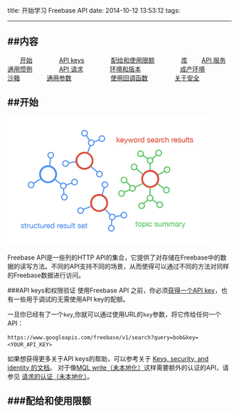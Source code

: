 title: 开始学习 Freebase API
date: 2014-10-12 13:53:12
tags:

---


##内容
------
　　[开始](#getting-started)
　　　　[API keys](#api-keys)
　　　　[配给和使用限额](#limits-quotas)
　　　　[库](#libraries)
　　[API 服务](#api-services)
　　[通用惯例](#common-conventions)
　　　　[API 请求](#api-requests)
　　　　[环境和版本](#environments-versions)
　　　　　　[成产环境](#production-environment)
　　　　　　[沙箱](#sandbox-environment)
　　　　[通用参数](#common-parameters)
　　　　　　[使用回调函数](#using-callback)
　　　　[关于安全](#security)

##<span id="getting-started">开始</span>
------
![Graph-API-Services](/img/getting-started/Graph-API-Services.png)

Freebase API是一些列的HTTP API的集合，它提供了对存储在Freebase中的数据的读写方法。不同的API支持不同的场景，从而使得可以通过不同的方法对同样的Freebase数据进行访问。

###<span id="api-keys">API keys和权限验证</span>
使用Freebase API 之前，你必须[获得一个API key](https://code.google.com/apis/console)，也有一些用于调试的无需使用API key的配额。

一旦你已经有了一个`key`,你就可以通过使用URL的`key`参数，将它传给任何一个API：

	https://www.googleapis.com/freebase/v1/search?query=bob&key=<YOUR_API_KEY>
	
如果想获得更多关于API keys的帮助，可以参考关于 [Keys, security, and identity 的文档](https://developers.google.com/console/help/#WhatIsKey)。
对于像[MQL write（未本地化）](http://freebase.lixipeng.me/#malwrite-overview)这样需要额外的认证的API，请参见 [请求的认证（未本地化）](http://freebase.lixipeng.me/#how-tos/authorizing)。



###<span id="limits-quotas">配给和使用限额</span>
------

	


　　　　
　
　　　　
	

